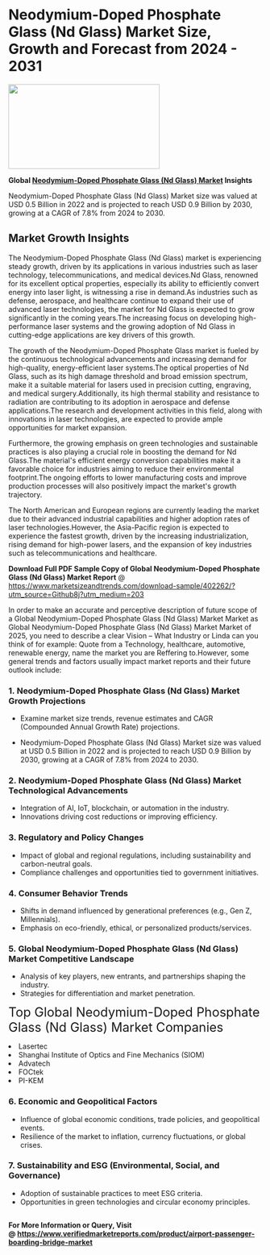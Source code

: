 <H1>Neodymium-Doped Phosphate Glass (Nd Glass) Market Size, Growth and Forecast from 2024 - 2031</H1><img class="aligncenter size-medium wp-image-584254" src="https://thirdeyenews.in/wp-content/uploads/2024/09/Global-Market-Research-300x168.jpeg" alt="" width="300" height="168" /><p><strong>Global&nbsp;<a href="https://www.marketsizeandtrends.com/download-sample/402262/?utm_source=Github8j?utm_medium=203">Neodymium-Doped Phosphate Glass (Nd Glass) Market</a> Insights</strong></p><p>Neodymium-Doped Phosphate Glass (Nd Glass) Market size was valued at USD 0.5 Billion in 2022 and is projected to reach USD 0.9 Billion by 2030, growing at a CAGR of 7.8% from 2024 to 2030.</p><p><h2>Market Growth Insights</h2> <p>The Neodymium-Doped Phosphate Glass (Nd Glass) market is experiencing steady growth, driven by its applications in various industries such as laser technology, telecommunications, and medical devices.Nd Glass, renowned for its excellent optical properties, especially its ability to efficiently convert energy into laser light, is witnessing a rise in demand.As industries such as defense, aerospace, and healthcare continue to expand their use of advanced laser technologies, the market for Nd Glass is expected to grow significantly in the coming years.The increasing focus on developing high-performance laser systems and the growing adoption of Nd Glass in cutting-edge applications are key drivers of this growth.</p> <p>The growth of the Neodymium-Doped Phosphate Glass market is fueled by the continuous technological advancements and increasing demand for high-quality, energy-efficient laser systems.The optical properties of Nd Glass, such as its high damage threshold and broad emission spectrum, make it a suitable material for lasers used in precision cutting, engraving, and medical surgery.Additionally, its high thermal stability and resistance to radiation are contributing to its adoption in aerospace and defense applications.The research and development activities in this field, along with innovations in laser technologies, are expected to provide ample opportunities for market expansion.</p> <p>Furthermore, the growing emphasis on green technologies and sustainable practices is also playing a crucial role in boosting the demand for Nd Glass.The material's efficient energy conversion capabilities make it a favorable choice for industries aiming to reduce their environmental footprint.The ongoing efforts to lower manufacturing costs and improve production processes will also positively impact the market's growth trajectory.</p> <p>The North American and European regions are currently leading the market due to their advanced industrial capabilities and higher adoption rates of laser technologies.However, the Asia-Pacific region is expected to experience the fastest growth, driven by the increasing industrialization, rising demand for high-power lasers, and the expansion of key industries such as telecommunications and healthcare.</p> <p><span class=""><strong>Download Full PDF Sample Copy of Global Neodymium-Doped Phosphate Glass (Nd Glass) Market Report</strong> @ <a href="https://www.marketsizeandtrends.com/download-sample/402262/?utm_source=Github8j?utm_medium=203" target="_blank">https://www.marketsizeandtrends.com/download-sample/402262/?utm_source=Github8j?utm_medium=203</a></span></p><p>In order to make an accurate and perceptive description of future scope of a Global&nbsp;Neodymium-Doped Phosphate Glass (Nd Glass) Market Market as Global&nbsp;Neodymium-Doped Phosphate Glass (Nd Glass) Market Market of 2025, you need to describe a clear Vision &ndash; What Industry or Linda can you think of for example: Quote from a Technology, healthcare, automotive, renewable energy, name the market you are Reffering to.However, some general trends and factors usually impact market reports and their future outlook include:</p><h3>1.&nbsp;<strong>Neodymium-Doped Phosphate Glass (Nd Glass) Market Growth Projections</strong></h3><ul><li>Examine market size trends, revenue estimates and CAGR (Compounded Annual Growth Rate) projections.</li><li><p>Neodymium-Doped Phosphate Glass (Nd Glass) Market size was valued at USD 0.5 Billion in 2022 and is projected to reach USD 0.9 Billion by 2030, growing at a CAGR of 7.8% from 2024 to 2030.</p></li></ul><h3>2.&nbsp;<strong>Neodymium-Doped Phosphate Glass (Nd Glass) Market Technological Advancements</strong></h3><ul><li>Integration of AI, IoT, blockchain, or automation in the industry.</li><li>Innovations driving cost reductions or improving efficiency.</li></ul><h3>3.&nbsp;<strong>Regulatory and Policy Changes</strong></h3><ul><li>Impact of global and regional regulations, including sustainability and carbon-neutral goals.</li><li>Compliance challenges and opportunities tied to government initiatives.</li></ul><h3>4.&nbsp;<strong>Consumer Behavior Trends</strong></h3><ul><li>Shifts in demand influenced by generational preferences (e.g., Gen Z, Millennials).</li><li>Emphasis on eco-friendly, ethical, or personalized products/services.</li></ul><h3>5.&nbsp;<strong>Global Neodymium-Doped Phosphate Glass (Nd Glass) Market Competitive Landscape</strong></h3><ul><li>Analysis of key players, new entrants, and partnerships shaping the industry.</li><li>Strategies for differentiation and market penetration.</li></ul><p data-pm-slice="1 1 []"><span style="color: inherit; font-family: inherit; font-size: 25px;">Top Global Neodymium-Doped Phosphate Glass (Nd Glass) Market Companies</span></p><div class="" data-test-id=""><p><li>Lasertec</li><li> Shanghai Institute of Optics and Fine Mechanics (SIOM)</li><li> Advatech</li><li> FOCtek</li><li> PI-KEM</li></p></div><h3>6.&nbsp;<strong>Economic and Geopolitical Factors</strong></h3><ul><li>Influence of global economic conditions, trade policies, and geopolitical events.</li><li>Resilience of the market to inflation, currency fluctuations, or global crises.</li></ul><h3>7.&nbsp;<strong>Sustainability and ESG (Environmental, Social, and Governance)</strong></h3><ul><li>Adoption of sustainable practices to meet ESG criteria.</li><li>Opportunities in green technologies and circular economy principles.</li></ul><h2><strong style="font-size: 14px;">For More Information or Query, Visit @&nbsp;</strong><a style="background-color: #ffffff; font-size: 14px;" href="https://www.marketsizeandtrends.com/report/neodymium-doped-phosphate-glass-nd-glass-market/" target="_blank">https://www.verifiedmarketreports.com/product/airport-passenger-boarding-bridge-market</a></h2>